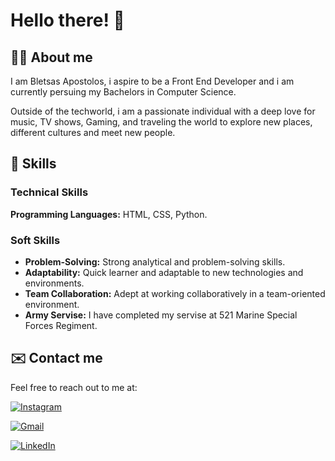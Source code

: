 # Hello there! :wave:

## :man_student: About me 
I am Bletsas Apostolos, i aspire to be a Front End Developer and i am currently persuing my Bachelors in Computer Science.

Outside of the techworld, i am a passionate individual with a deep love for music, TV shows, Gaming, and traveling the world to explore new places, different cultures and meet new people.

## 🚀 Skills

### Technical Skills
**Programming Languages:** HTML, CSS, Python.

### Soft Skills
- **Problem-Solving:** Strong analytical and problem-solving skills.
- **Adaptability:** Quick learner and adaptable to new technologies and environments.
- **Team Collaboration:** Adept at working collaboratively in a team-oriented environment.
- **Army Servise:** I have completed my servise at 521 Marine Special Forces Regiment.

## ✉️ Contact me 
Feel free to reach out to me at:

[![Instagram](https://img.shields.io/badge/Instagram-833AB4?style=for-the-badge&logo=Instagram&logoColor=white)](https://www.instagram.com/bletsas__/)

[![Gmail](https://img.shields.io/badge/Gmail-D14836?style=for-the-badge&logo=Gmail&logoColor=white)](mailto:apostolisbletsas14@gmail.com)

[![LinkedIn](https://img.shields.io/badge/LinkedIn-0077B5?style=for-the-badge&logo=LinkedIn&logoColor=white)](https://www.linkedin.com/in/apostolis-bletsas-3041932a1/)
